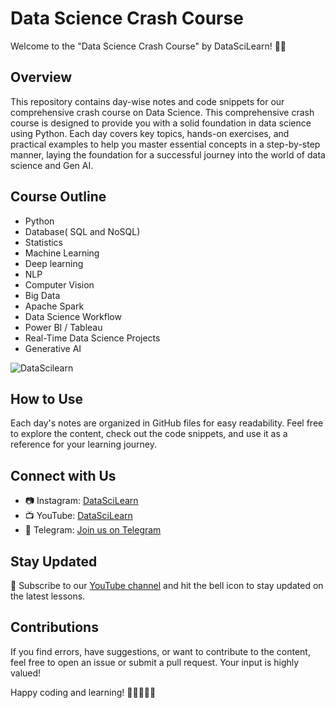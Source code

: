 # Data Science Crash Course

Welcome to the "Data Science Crash Course" by DataSciLearn! 🚀✨

## Overview

This repository contains day-wise notes and code snippets for our comprehensive crash course on Data Science. This comprehensive crash course is designed to provide you with a solid foundation in data science using Python. Each day covers key topics, hands-on exercises, and practical examples to help you master essential concepts in a step-by-step manner, laying the foundation for a successful journey into the world of data science and Gen AI.

## Course Outline


- Python
- Database( SQL and NoSQL)
- Statistics
- Machine Learning
- Deep learning
- NLP
- Computer Vision
- Big Data
- Apache Spark
- Data Science Workflow
- Power BI / Tableau
- Real-Time Data Science Projects
- Generative AI 

![DataScilearn](https://github.com/jitender-insights/DataSciLearn-Data-Science-Master-Course/assets/138782926/7e5d4d57-d70c-4509-9ccc-eedbce644e4d)




## How to Use

Each day's notes are organized in GitHub files for easy readability. Feel free to explore the content, check out the code snippets, and use it as a reference for your learning journey.

## Connect with Us

- 📷 Instagram: [DataSciLearn](https://www.instagram.com/datascilearn/)
- 📺 YouTube: [DataSciLearn](https://www.youtube.com/@DataSciLearn)
- 📣 Telegram: [Join us on Telegram](https://t.me/datascilearn)

## Stay Updated

🔔 Subscribe to our [YouTube channel](https://www.youtube.com/@DataSciLearn) and hit the bell icon to stay updated on the latest lessons.

## Contributions

If you find errors, have suggestions, or want to contribute to the content, feel free to open an issue or submit a pull request. Your input is highly valued!

Happy coding and learning! 🚀👩‍💻👨‍💻
